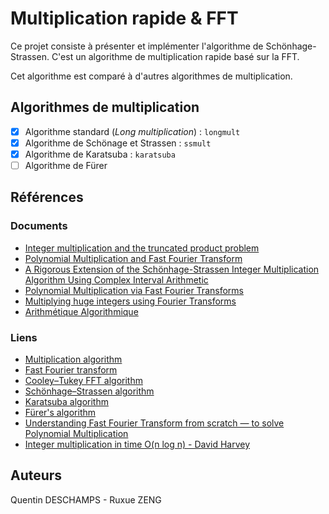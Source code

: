 # Multiplication rapide & FFT

Ce projet consiste à présenter et implémenter l'algorithme de Schönhage-Strassen.
C'est un algorithme de multiplication rapide basé sur la FFT.

Cet algorithme est comparé à d'autres algorithmes de multiplication.

## Algorithmes de multiplication
- [x] Algorithme standard (*Long multiplication*) : `longmult`
- [x] Algorithme de Schönage et Strassen : `ssmult`
- [x] Algorithme de Karatsuba : `karatsuba`
- [ ] Algorithme de Fürer

## Références
### Documents
- [Integer multiplication and the truncated product problem](https://web.maths.unsw.edu.au/~davidharvey/talks/simons.pdf)
- [Polynomial Multiplication and Fast Fourier Transform](http://web.cs.iastate.edu/~cs577/handouts/polymultiply.pdf)
- [A Rigorous Extension of the Schönhage-Strassen Integer Multiplication Algorithm Using Complex Interval Arithmetic](https://arxiv.org/pdf/1006.0405.pdf)
- [Polynomial Multiplication via Fast Fourier Transforms](http://www.cs.toronto.edu/~denisp/csc373/docs/tutorial3-adv-writeup.pdf)
- [Multiplying huge integers using Fourier Transforms](http://www.cs.rug.nl/~ando/pdfs/Ando_Emerencia_multiplying_huge_integers_using_fourier_transforms_paper.pdf)
- [Arithmétique Algorithmique](http://math.univ-lyon1.fr/~roblot/resources/ens_partie_2.pdf)

### Liens
- [Multiplication algorithm](https://en.wikipedia.org/wiki/Multiplication_algorithm)
- [Fast Fourier transform](https://en.wikipedia.org/wiki/Fast_Fourier_transform)
- [Cooley–Tukey FFT algorithm](https://en.wikipedia.org/wiki/Cooley%E2%80%93Tukey_FFT_algorithm)
- [Schönhage–Strassen algorithm](https://en.wikipedia.org/wiki/Sch%C3%B6nhage%E2%80%93Strassen_algorithm)
- [Karatsuba algorithm](https://en.wikipedia.org/wiki/Karatsuba_algorithm)
- [Fürer's algorithm](https://en.wikipedia.org/wiki/F%C3%BCrer%27s_algorithm)
- [Understanding Fast Fourier Transform from scratch — to solve Polynomial Multiplication](https://medium.com/@aiswaryamathur/understanding-fast-fourier-transform-from-scratch-to-solve-polynomial-multiplication-8018d511162f)
- [Integer multiplication in time O(n log n) - David Harvey](https://www.youtube.com/watch?v=FKGRc867j10)

## Auteurs
Quentin DESCHAMPS - Ruxue ZENG
